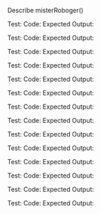 Describe misterRoboger()

Test:
Code:
Expected Output:

Test:
Code:
Expected Output:

Test:
Code:
Expected Output:

Test:
Code:
Expected Output:

Test:
Code:
Expected Output:

Test:
Code:
Expected Output:

Test:
Code:
Expected Output:

Test:
Code:
Expected Output:

Test:
Code:
Expected Output:

Test:
Code:
Expected Output:

Test:
Code:
Expected Output:

Test:
Code:
Expected Output:

Test:
Code:
Expected Output:

Test:
Code:
Expected Output:
